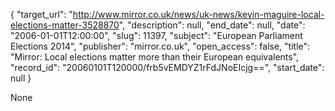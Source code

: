 {
  "target_url": "http://www.mirror.co.uk/news/uk-news/kevin-maguire-local-elections-matter-3528870", 
  "description": null, 
  "end_date": null, 
  "date": "2006-01-01T12:00:00", 
  "slug": 11397, 
  "subject": "European Parliament Elections 2014", 
  "publisher": "mirror.co.uk", 
  "open_access": false, 
  "title": "Mirror: Local elections matter more than their European equivalents", 
  "record_id": "20060101T120000/frb5vEMDYZ1rFdJNoEIcjg==", 
  "start_date": null
}

None